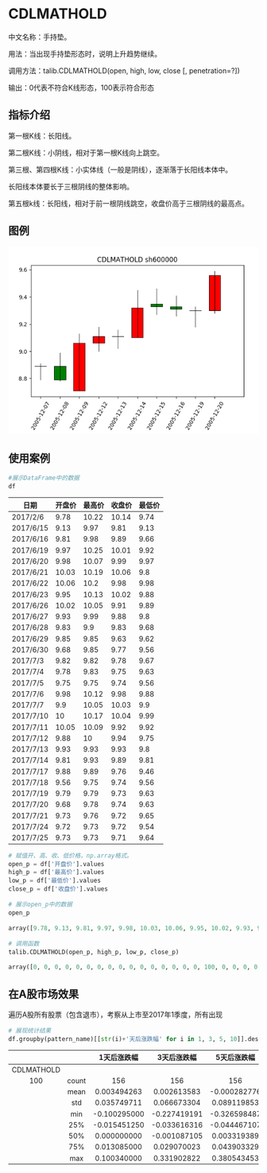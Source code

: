 # CDLMATHOLD

中文名称：手持垫。

用法：当出现手持垫形态时，说明上升趋势继续。

调用方法：talib.CDLMATHOLD(open, high, low, close [, penetration=?])

输出：0代表不符合K线形态，100表示符合形态

## 指标介绍

第一根K线：长阳线。

第二根K线：小阴线，相对于第一根K线向上跳空。

第三根、第四根K线：小实体线（一般是阴线），逐渐落于长阳线本体中。

长阳线本体要长于三根阴线的整体影响。

第五根k线：长阳线，相对于前一根阴线跳空，收盘价高于三根阴线的最高点。

## 图例

![MatHold](/assets/CDLMATHOLD_sh600000.png)

## 使用案例

```python
#展示DataFrame中的数据
df
```

| 日期        | 开盘价   | 最高价   | 收盘价   | 最低价  |
| --------- | ----- | ----- | ----- | ---- |
| 2017/2/6  | 9.78  | 10.22 | 10.14 | 9.74 |
| 2017/6/15 | 9.13  | 9.97  | 9.81  | 9.13 |
| 2017/6/16 | 9.81  | 9.98  | 9.89  | 9.66 |
| 2017/6/19 | 9.97  | 10.25 | 10.01 | 9.92 |
| 2017/6/20 | 9.98  | 10.07 | 9.99  | 9.97 |
| 2017/6/21 | 10.03 | 10.19 | 10.06 | 9.8  |
| 2017/6/22 | 10.06 | 10.2  | 9.98  | 9.98 |
| 2017/6/23 | 9.95  | 10.13 | 10.02 | 9.88 |
| 2017/6/26 | 10.02 | 10.05 | 9.91  | 9.89 |
| 2017/6/27 | 9.93  | 9.99  | 9.88  | 9.8  |
| 2017/6/28 | 9.83  | 9.9   | 9.83  | 9.68 |
| 2017/6/29 | 9.85  | 9.85  | 9.63  | 9.62 |
| 2017/6/30 | 9.68  | 9.85  | 9.77  | 9.56 |
| 2017/7/3  | 9.82  | 9.82  | 9.78  | 9.67 |
| 2017/7/4  | 9.78  | 9.83  | 9.75  | 9.63 |
| 2017/7/5  | 9.75  | 9.75  | 9.74  | 9.56 |
| 2017/7/6  | 9.98  | 10.12 | 9.98  | 9.88 |
| 2017/7/7  | 9.9   | 10.05 | 10.03 | 9.9  |
| 2017/7/10 | 10    | 10.17 | 10.04 | 9.99 |
| 2017/7/11 | 10.05 | 10.09 | 9.92  | 9.92 |
| 2017/7/12 | 9.88  | 10    | 9.94  | 9.75 |
| 2017/7/13 | 9.93  | 9.93  | 9.93  | 9.8  |
| 2017/7/14 | 9.81  | 9.93  | 9.89  | 9.81 |
| 2017/7/17 | 9.88  | 9.89  | 9.76  | 9.46 |
| 2017/7/18 | 9.56  | 9.75  | 9.74  | 9.56 |
| 2017/7/19 | 9.79  | 9.79  | 9.73  | 9.63 |
| 2017/7/20 | 9.68  | 9.78  | 9.74  | 9.63 |
| 2017/7/21 | 9.73  | 9.76  | 9.72  | 9.65 |
| 2017/7/24 | 9.72  | 9.73  | 9.72  | 9.54 |
| 2017/7/25 | 9.73  | 9.73  | 9.71  | 9.64 |

```python
# 赋值开、高、收、低价格，np.array格式。
open_p = df['开盘价'].values
high_p = df['最高价'].values
low_p = df['最低价'].values
close_p = df['收盘价'].values
```

```python
# 展示open_p中的数据
open_p
```

```python
array([9.78, 9.13, 9.81, 9.97, 9.98, 10.03, 10.06, 9.95, 10.02, 9.93, 9.83, 9.85, 9.68, 9.82, 9.78, 9.75, 9.98, 9.9, 10., 10.05, 9.88, 9.93, 9.81, 9.88, 9.56, 9.79, 9.68, 9.73, 9.72, 9.73])
```

```python
# 调用函数
talib.CDLMATHOLD(open_p, high_p, low_p, close_p)
```

```python
array([0, 0, 0, 0, 0, 0, 0, 0, 0, 0, 0, 0, 0, 0, 0, 0, 100, 0, 0, 0, 0, 0, 0, 0, 0, 0, 0, 0, 0, 0],dtype=int32)
```

## 在A股市场效果

遍历A股所有股票（包含退市），考察从上市至2017年1季度，所有出现

```python
# 展现统计结果
df.groupby(pattern_name)[[str(i)+'天后涨跌幅' for i in 1, 3, 5, 10]].describe()
```

|            |       |    1天后涨跌幅    |    3天后涨跌幅    |    5天后涨跌幅    |   10天后涨跌幅    |
| :--------: | :---: | :----------: | :----------: | :----------: | :----------: |
| CDLMATHOLD |       |              |              |              |              |
|    100     | count |     156      |     156      |     156      |     156      |
|            | mean  | 0.003494263  | 0.002613583  | -0.000282776 | 0.010187069  |
|            |  std  | 0.035749711  | 0.066673304  | 0.089119853  | 0.133473889  |
|            |  min  | -0.100295000 | -0.227419191 | -0.326598487 | -0.501373649 |
|            |  25%  | -0.015451250 | -0.033616316 | -0.044467107 | -0.054169539 |
|            |  50%  | 0.000000000  | -0.001087105 | 0.003319389  | 0.003582405  |
|            |  75%  | 0.013085000  | 0.029070023  | 0.043903329  | 0.068778838  |
|            |  max  | 0.100340000  | 0.331902822  | 0.380543453  | 0.447919459  |